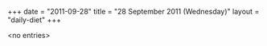 +++
date = "2011-09-28"
title = "28 September 2011 (Wednesday)"
layout = "daily-diet"
+++


\<no entries\>
